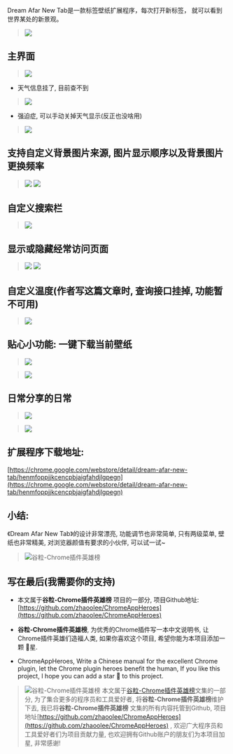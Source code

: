 Dream Afar New Tab是一款标签壁纸扩展程序，每次打开新标签， 就可以看到世界某处的新景观。

> ![](https://upload-images.jianshu.io/upload_images/3203841-67ece30e120585fb.gif?imageMogr2/auto-orient/strip)


## 主界面
> ![](https://upload-images.jianshu.io/upload_images/3203841-ceba347a59ba7972.png?imageMogr2/auto-orient/strip%7CimageView2/2/w/1240)

- 天气信息挂了, 目前查不到
> ![](https://upload-images.jianshu.io/upload_images/3203841-b25d5be5042cdbb2.png?imageMogr2/auto-orient/strip%7CimageView2/2/w/1240)
- 强迫症, 可以手动关掉天气显示(反正也没啥用)
> ![](https://upload-images.jianshu.io/upload_images/3203841-5a350bcdfe084a2d.gif?imageMogr2/auto-orient/strip)


## 支持自定义背景图片来源, 图片显示顺序以及背景图片更换频率
> ![](https://upload-images.jianshu.io/upload_images/3203841-956e6f197c4ef81a.gif?imageMogr2/auto-orient/strip)
> ![](https://upload-images.jianshu.io/upload_images/3203841-766e1d471f9068d0.png?imageMogr2/auto-orient/strip%7CimageView2/2/w/1240)

## 自定义搜索栏

> ![](https://upload-images.jianshu.io/upload_images/3203841-a07ae5d43b25b577.gif?imageMogr2/auto-orient/strip)

## 显示或隐藏经常访问页面
> ![](https://upload-images.jianshu.io/upload_images/3203841-2c11a117a1afd267.png?imageMogr2/auto-orient/strip%7CimageView2/2/w/1240)
> ![](https://upload-images.jianshu.io/upload_images/3203841-c42eb3b956ad0170.png?imageMogr2/auto-orient/strip%7CimageView2/2/w/1240)
## 自定义温度(作者写这篇文章时, 查询接口挂掉, 功能暂不可用)
> ![](https://upload-images.jianshu.io/upload_images/3203841-c36e14ce03ef4a12.png?imageMogr2/auto-orient/strip%7CimageView2/2/w/1240)

## 贴心小功能: 一键下载当前壁纸
> ![](https://upload-images.jianshu.io/upload_images/3203841-afe4703d530d99ad.gif?imageMogr2/auto-orient/strip)

> ![](https://upload-images.jianshu.io/upload_images/3203841-8ad7a09025790eae.jpg?imageMogr2/auto-orient/strip%7CimageView2/2/w/1240)

## 日常分享的日常

> ![](https://upload-images.jianshu.io/upload_images/3203841-d7757c8a9e4155a8.png?imageMogr2/auto-orient/strip%7CimageView2/2/w/1240)

> ![](https://upload-images.jianshu.io/upload_images/3203841-3e76a809dd81650a.png?imageMogr2/auto-orient/strip%7CimageView2/2/w/1240)



## 扩展程序下载地址:
[https://chrome.google.com/webstore/detail/dream-afar-new-tab/henmfoppjjkcencpbjaigfahdjlgpegn](https://chrome.google.com/webstore/detail/dream-afar-new-tab/henmfoppjjkcencpbjaigfahdjlgpegn)

## 小结:

《Dream Afar New Tab》的设计非常漂亮, 功能调节也非常简单, 只有两级菜单, 壁纸也非常精美, 对浏览器颜值有要求的小伙伴, 可以试一试~

> ![谷粒-Chrome插件英雄榜](https://upload-images.jianshu.io/upload_images/3203841-4f0b239a3bb43be8.jpg)


## 写在最后(我需要你的支持)

- 本文属于**谷粒-Chrome插件英雄榜** 项目的一部分, 项目Github地址: [https://github.com/zhaoolee/ChromeAppHeroes](https://github.com/zhaoolee/ChromeAppHeroes)

- **谷粒-Chrome插件英雄榜**, 为优秀的Chrome插件写一本中文说明书, 让Chrome插件英雄们造福人类, 如果你喜欢这个项目, 希望你能为本项目添加一颗 🌟星.

- ChromeAppHeroes, Write a Chinese manual for the excellent Chrome plugin, let the Chrome plugin heroes benefit the human, If you like this project, I hope you can add a star 🌟 to this project.
> ![谷粒-Chrome插件英雄榜](https://upload-images.jianshu.io/upload_images/3203841-4f0b239a3bb43be8.jpg)
本文属于[谷粒-Chrome插件英雄榜](https://www.jianshu.com/nb/27879124)文集的一部分, 为了集合更多的程序员和工具爱好者, 将**谷粒-Chrome插件英雄榜**维护下去, 我已将**谷粒-Chrome插件英雄榜** 文集的所有内容托管到Github, 项目地址[https://github.com/zhaoolee/ChromeAppHeroes](https://github.com/zhaoolee/ChromeAppHeroes) , 欢迎广大程序员和工具爱好者们为项目贡献力量, 也欢迎拥有Github账户的朋友们为本项目加星, 非常感谢!



